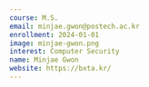 ```yaml
---
course: M.S.
email: minjae.gwon@postech.ac.kr
enrollment: 2024-01-01
image: minjae-gwon.png
interest: Computer Security
name: Minjae Gwon
website: https://bxta.kr/
---
```

